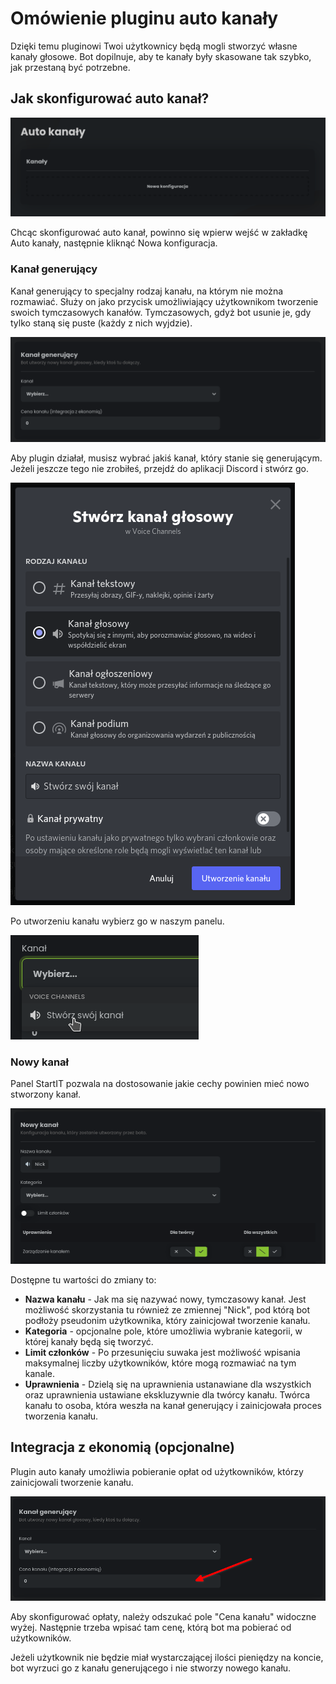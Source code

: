 # Omówienie pluginu auto kanały

Dzięki temu pluginowi Twoi użytkownicy będą mogli stworzyć własne kanały głosowe. 
Bot dopilnuje, aby te kanały były skasowane tak szybko, jak przestaną być potrzebne.

## Jak skonfigurować auto kanał?

![img_24.png](autochannels_1.png)

Chcąc skonfigurować auto kanał, powinno się wpierw wejść w zakładkę Auto kanały, 
następnie kliknąć Nowa konfiguracja.

### Kanał generujący

Kanał generujący to specjalny rodzaj kanału, na którym nie można rozmawiać. 
Służy on jako przycisk umożliwiający użytkownikom tworzenie swoich tymczasowych kanałów. 
Tymczasowych, gdyż bot usunie je, gdy tylko staną się puste (każdy z nich wyjdzie).


![img_18.png](autochannels_2.png)

Aby plugin działał, musisz wybrać jakiś kanał, który stanie się generującym.
Jeżeli jeszcze tego nie zrobiłeś, przejdź do aplikacji Discord i stwórz go.

![img_19.png](autochannels_3.png)

Po utworzeniu kanału wybierz go w naszym panelu.

![img_20.png](autochannels_4.png)


### Nowy kanał

Panel StartIT pozwala na dostosowanie jakie cechy powinien mieć nowo stworzony kanał.

![img_22.png](autochannels_5.png)

Dostępne tu wartości do zmiany to:
- **Nazwa kanału** - Jak ma się nazywać nowy, tymczasowy kanał. Jest możliwość skorzystania tu również ze zmiennej "Nick", 
pod którą bot podłoży pseudonim użytkownika, który zainicjował tworzenie kanału.
- **Kategoria** - opcjonalne pole, które umożliwia wybranie kategorii, w której kanały będą się tworzyć.
- **Limit członków** - Po przesunięciu suwaka jest możliwość wpisania maksymalnej liczby użytkowników, 
które mogą rozmawiać na tym kanale.
- **Uprawnienia** - Dzielą się na uprawnienia ustanawiane dla wszystkich oraz uprawnienia ustawiane ekskluzywnie dla twórcy kanału. 
Twórca kanału to osoba, która weszła na kanał generujący i zainicjowała proces tworzenia kanału.

## Integracja z ekonomią (opcjonalne)

Plugin auto kanały umożliwia pobieranie opłat od użytkowników, którzy zainicjowali tworzenie kanału.

![img_23.png](autochannels_6.png)

Aby skonfigurować opłaty, należy odszukać pole "Cena kanału" widoczne wyżej. 
Następnie trzeba wpisać tam cenę, którą bot ma pobierać od użytkowników.

Jeżeli użytkownik nie będzie miał wystarczającej ilości pieniędzy na koncie, 
bot wyrzuci go z kanału generującego i nie stworzy nowego kanału.
